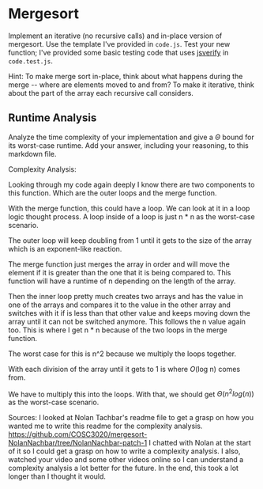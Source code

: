 # Mergesort

Implement an iterative (no recursive calls) and in-place version of mergesort.
Use the template I've provided in `code.js`. Test your new function; I've
provided some basic testing code that uses
[jsverify](https://jsverify.github.io/) in `code.test.js`.

Hint: To make merge sort in-place, think about what happens during the merge --
where are elements moved to and from? To make it iterative, think about the
part of the array each recursive call considers.

## Runtime Analysis

Analyze the time complexity of your implementation and give a $\Theta$ bound for
its worst-case runtime. Add your answer, including your reasoning, to this
markdown file.

Complexity Analysis: 

Looking through my code again deeply I know there are two components to this function. Which are the outer loops and the merge function. 

With the merge function, this could have a loop. We can look at it in a loop logic thought process. A loop inside of a loop is just n * n as the worst-case scenario. 

The outer loop will keep doubling from 1 until it gets to the size of the array which is an exponent-like reaction. 

The merge function just merges the array in order and will move the element if it is greater than the one that it is being compared to. This function will have a runtime of n depending on the length of the array. 

Then the inner loop pretty much creates two arrays and has the value in one of the arrays and compares it to the value in the other array and switches with it if is less than that other value and keeps moving down the array until it can not be switched anymore. This follows the n value again too. This is where I get n * n because of the two loops in the merge function. 

The worst case for this is n^2 because we multiply the loops together. 

With each division of the array until it gets to 1 is where _O_(log n) comes from. 

We have to multiply this into the loops. With that, we should get $\Theta (n^2log(n))$ as the worst-case scenario. 


Sources: 
I looked at Nolan Tachbar's readme file to get a grasp on how you wanted me to write this readme for
the complexity analysis. https://github.com/COSC3020/mergesort-NolanNachbar/tree/NolanNachbar-patch-1 
I chatted with Nolan at the start of it so I could get a grasp on how to write a complexity analysis. 
I also, watched your video and some other videos online so I can understand a complexity analysis 
a lot better for the future. In the end, this took a lot longer than I thought it would. 
